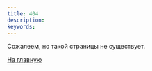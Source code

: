 ```yaml
---
title: 404
description: 
keywords: 
---
```


Сожалеем, но такой страницы не существует.

[На главную](/)